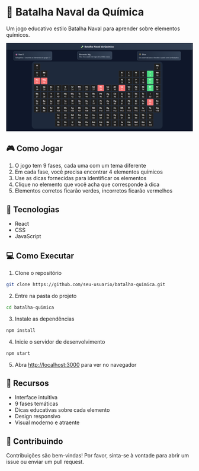 # 🧪 Batalha Naval da Química

Um jogo educativo estilo Batalha Naval para aprender sobre elementos químicos.

![Imagem do Jogo](./public/gameplay.png)

## 🎮 Como Jogar

1. O jogo tem 9 fases, cada uma com um tema diferente
2. Em cada fase, você precisa encontrar 4 elementos químicos
3. Use as dicas fornecidas para identificar os elementos
4. Clique no elemento que você acha que corresponde à dica
5. Elementos corretos ficarão verdes, incorretos ficarão vermelhos

## 🚀 Tecnologias

- React
- CSS
- JavaScript

## 💻 Como Executar

1. Clone o repositório
```bash
git clone https://github.com/seu-usuario/batalha-quimica.git
```

2. Entre na pasta do projeto
```bash
cd batalha-quimica
```

3. Instale as dependências
```bash
npm install
```

4. Inicie o servidor de desenvolvimento
```bash
npm start
```

5. Abra [http://localhost:3000](http://localhost:3000) para ver no navegador

## 📱 Recursos

- Interface intuitiva
- 9 fases temáticas
- Dicas educativas sobre cada elemento
- Design responsivo
- Visual moderno e atraente

## 🤝 Contribuindo

Contribuições são bem-vindas! Por favor, sinta-se à vontade para abrir um issue ou enviar um pull request.

